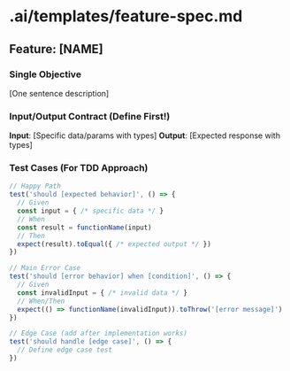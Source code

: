 # .ai/templates/feature-spec.md
## Feature: [NAME]

### Single Objective
[One sentence description]

### Input/Output Contract (Define First!)
**Input**: [Specific data/params with types]
**Output**: [Expected response with types]

### Test Cases (For TDD Approach)
```typescript
// Happy Path
test('should [expected behavior]', () => {
  // Given
  const input = { /* specific data */ }
  // When
  const result = functionName(input)
  // Then
  expect(result).toEqual({ /* expected output */ })
})

// Main Error Case
test('should [error behavior] when [condition]', () => {
  // Given
  const invalidInput = { /* invalid data */ }
  // When/Then
  expect(() => functionName(invalidInput)).toThrow('[error message]')
})

// Edge Case (add after implementation works)
test('should handle [edge case]', () => {
  // Define edge case test
})
